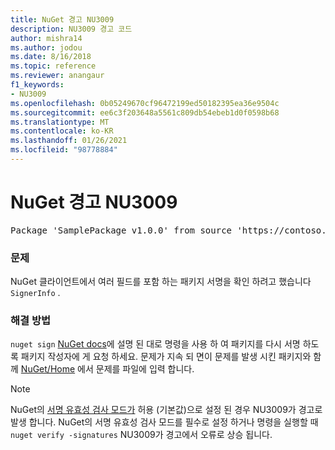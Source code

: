 ```yaml
---
title: NuGet 경고 NU3009
description: NU3009 경고 코드
author: mishra14
ms.author: jodou
ms.date: 8/16/2018
ms.topic: reference
ms.reviewer: anangaur
f1_keywords:
- NU3009
ms.openlocfilehash: 0b05249670cf96472199ed50182395ea36e9504c
ms.sourcegitcommit: ee6c3f203648a5561c809db54ebeb1d0f0598b68
ms.translationtype: MT
ms.contentlocale: ko-KR
ms.lasthandoff: 01/26/2021
ms.locfileid: "98778884"
---
```

# <a name="nuget-warning-nu3009"></a>NuGet 경고 NU3009

<pre>Package 'SamplePackage v1.0.0' from source 'https://contoso.com/index.json': The package signature file does not contain exactly one primary signature.</pre>

### <a name="issue"></a>문제

NuGet 클라이언트에서 여러 필드를 포함 하는 패키지 서명을 확인 하려고 했습니다 `SignerInfo` .


### <a name="solution"></a>해결 방법

`nuget sign` [NuGet docs](../../create-packages/sign-a-package.md)에 설명 된 대로 명령을 사용 하 여 패키지를 다시 서명 하도록 패키지 작성자에 게 요청 하세요. 문제가 지속 되 면이 문제를 발생 시킨 패키지와 함께 [NuGet/Home](https://github.com/NuGet/Home/issues) 에서 문제를 파일에 입력 합니다.


> [!Note]
> NuGet의 [서명 유효성 검사 모드가](../../consume-packages/installing-signed-packages.md#configure-package-signature-requirements) 허용 (기본값)으로 설정 된 경우 NU3009가 경고로 발생 합니다. NuGet의 서명 유효성 검사 모드를 필수로 설정 하거나 명령을 실행할 때 `nuget verify -signatures` NU3009가 경고에서 오류로 상승 됩니다. 
